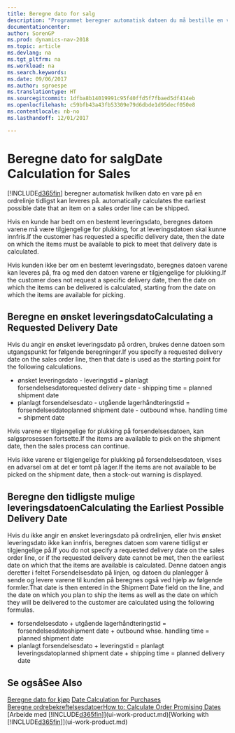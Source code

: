```yaml
---
title: Beregne dato for salg
description: "Programmet beregner automatisk datoen du må bestille en vare på for å ha den på lager på en bestemt dato. Dette er datoen da du kan forvente at varer som ble bestilt på en bestemt dato, vil være tilgjengelig for plukking."
documentationcenter: 
author: SorenGP
ms.prod: dynamics-nav-2018
ms.topic: article
ms.devlang: na
ms.tgt_pltfrm: na
ms.workload: na
ms.search.keywords: 
ms.date: 09/06/2017
ms.author: sgroespe
ms.translationtype: HT
ms.sourcegitcommit: 1dfba8b14019991c95f40ffd5f7fbaed5df414eb
ms.openlocfilehash: c59bfb43a43fb53309e79d6dbde1d95decf050e8
ms.contentlocale: nb-no
ms.lasthandoff: 12/01/2017

---
```

# <a name="date-calculation-for-sales"></a><span data-ttu-id="45a7a-104">Beregne dato for salg</span><span class="sxs-lookup"><span data-stu-id="45a7a-104">Date Calculation for Sales</span></span>
[!INCLUDE[d365fin](includes/d365fin_md.md)]<span data-ttu-id="45a7a-105"> beregner automatisk hvilken dato en vare på en ordrelinje tidligst kan leveres på.</span><span class="sxs-lookup"><span data-stu-id="45a7a-105"> automatically calculates the earliest possible date that an item on a sales order line can be shipped.</span></span>

<span data-ttu-id="45a7a-106">Hvis en kunde har bedt om en bestemt leveringsdato, beregnes datoen varene må være tilgjengelige for plukking, for at leveringsdatoen skal kunne innfris.</span><span class="sxs-lookup"><span data-stu-id="45a7a-106">If the customer has requested a specific delivery date, then the date on which the items must be available to pick to meet that delivery date is calculated.</span></span>

<span data-ttu-id="45a7a-107">Hvis kunden ikke ber om en bestemt leveringsdato, beregnes datoen varene kan leveres på, fra og med den datoen varene er tilgjengelige for plukking.</span><span class="sxs-lookup"><span data-stu-id="45a7a-107">If the customer does not request a specific delivery date, then the date on which the items can be delivered is calculated, starting from the date on which the items are available for picking.</span></span>

## <a name="calculating-a-requested-delivery-date"></a><span data-ttu-id="45a7a-108">Beregne en ønsket leveringsdato</span><span class="sxs-lookup"><span data-stu-id="45a7a-108">Calculating a Requested Delivery Date</span></span>
<span data-ttu-id="45a7a-109">Hvis du angir en ønsket leveringsdato på ordren, brukes denne datoen som utgangspunkt for følgende beregninger.</span><span class="sxs-lookup"><span data-stu-id="45a7a-109">If you specify a requested delivery date on the sales order line, then that date is used as the starting point for the following calculations.</span></span>

- <span data-ttu-id="45a7a-110">ønsket leveringsdato - leveringstid = planlagt forsendelsesdato</span><span class="sxs-lookup"><span data-stu-id="45a7a-110">requested delivery date - shipping time = planned shipment date</span></span>
- <span data-ttu-id="45a7a-111">planlagt forsendelsesdato - utgående lagerhåndteringstid = forsendelsesdato</span><span class="sxs-lookup"><span data-stu-id="45a7a-111">planned shipment date - outbound whse. handling time = shipment date</span></span>

<span data-ttu-id="45a7a-112">Hvis varene er tilgjengelige for plukking på forsendelsesdatoen, kan salgsprosessen fortsette.</span><span class="sxs-lookup"><span data-stu-id="45a7a-112">If the items are available to pick on the shipment date, then the sales process can continue.</span></span>

<span data-ttu-id="45a7a-113">Hvis ikke varene er tilgjengelige for plukking på forsendelsesdatoen, vises en advarsel om at det er tomt på lager.</span><span class="sxs-lookup"><span data-stu-id="45a7a-113">If the items are not available to be picked on the shipment date, then a stock-out warning is displayed.</span></span>

## <a name="calculating-the-earliest-possible-delivery-date"></a><span data-ttu-id="45a7a-114">Beregne den tidligste mulige leveringsdatoen</span><span class="sxs-lookup"><span data-stu-id="45a7a-114">Calculating the Earliest Possible Delivery Date</span></span>
<span data-ttu-id="45a7a-115">Hvis du ikke angir en ønsket leveringsdato på ordrelinjen, eller hvis ønsket leveringsdato ikke kan innfris, beregnes datoen som varene tidligst er tilgjengelige på.</span><span class="sxs-lookup"><span data-stu-id="45a7a-115">If you do not specify a requested delivery date on the sales order line, or if the requested delivery date cannot be met, then the earliest date on which that the items are available is calculated.</span></span> <span data-ttu-id="45a7a-116">Denne datoen angis deretter i feltet Forsendelsesdato på linjen, og datoen du planlegger å sende og levere varene til kunden på beregnes også ved hjelp av følgende formler.</span><span class="sxs-lookup"><span data-stu-id="45a7a-116">That date is then entered in the Shipment Date field on the line, and the date on which you plan to ship the items as well as the date on which they will be delivered to the customer are calculated using the following formulas.</span></span>

- <span data-ttu-id="45a7a-117">forsendelsesdato + utgående lagerhåndteringstid = forsendelsesdato</span><span class="sxs-lookup"><span data-stu-id="45a7a-117">shipment date + outbound whse. handling time = planned shipment date</span></span>
- <span data-ttu-id="45a7a-118">planlagt forsendelsesdato + leveringstid = planlagt leveringsdato</span><span class="sxs-lookup"><span data-stu-id="45a7a-118">planned shipment date + shipping time = planned delivery date</span></span>


## <a name="see-also"></a><span data-ttu-id="45a7a-119">Se også</span><span class="sxs-lookup"><span data-stu-id="45a7a-119">See Also</span></span>  
 <span data-ttu-id="45a7a-120">[Beregne dato for kjøp](purchasing-date-calculation-for-purchases.md) </span><span class="sxs-lookup"><span data-stu-id="45a7a-120">[Date Calculation for Purchases](purchasing-date-calculation-for-purchases.md) </span></span>  
 [<span data-ttu-id="45a7a-121">Beregne ordrebekreftelsesdatoer</span><span class="sxs-lookup"><span data-stu-id="45a7a-121">How to: Calculate Order Promising Dates</span></span>](sales-how-to-calculate-order-promising-dates.md)  
 <span data-ttu-id="45a7a-122">[Arbeide med [!INCLUDE[d365fin](includes/d365fin_md.md)]](ui-work-product.md)</span><span class="sxs-lookup"><span data-stu-id="45a7a-122">[Working with [!INCLUDE[d365fin](includes/d365fin_md.md)]](ui-work-product.md)</span></span>

